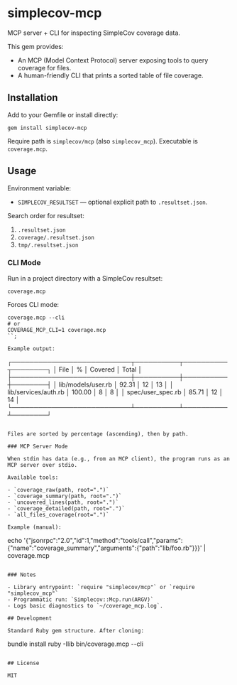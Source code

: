 # simplecov-mcp

MCP server + CLI for inspecting SimpleCov coverage data.

This gem provides:

- An MCP (Model Context Protocol) server exposing tools to query coverage for files.
- A human-friendly CLI that prints a sorted table of file coverage.

## Installation

Add to your Gemfile or install directly:

```
gem install simplecov-mcp
```

Require path is `simplecov/mcp` (also `simplecov_mcp`). Executable is `coverage.mcp`.

## Usage

Environment variable:

- `SIMPLECOV_RESULTSET` — optional explicit path to `.resultset.json`.

Search order for resultset:

1. `.resultset.json`
2. `coverage/.resultset.json`
3. `tmp/.resultset.json`

### CLI Mode

Run in a project directory with a SimpleCov resultset:

```
coverage.mcp
```

Forces CLI mode:

```
coverage.mcp --cli
# or
COVERAGE_MCP_CLI=1 coverage.mcp
``;

Example output:

```
┌───────────────────────────┬──────────┬──────────┬────────┐
│ File                      │        % │  Covered │  Total │
├───────────────────────────┼──────────┼──────────┼────────┤
│ lib/models/user.rb        │    92.31 │       12 │     13 │
│ lib/services/auth.rb      │   100.00 │        8 │      8 │
│ spec/user_spec.rb         │    85.71 │       12 │     14 │
└───────────────────────────┴──────────┴──────────┴────────┘
```

Files are sorted by percentage (ascending), then by path.

### MCP Server Mode

When stdin has data (e.g., from an MCP client), the program runs as an MCP server over stdio.

Available tools:

- `coverage_raw(path, root=".")`
- `coverage_summary(path, root=".")`
- `uncovered_lines(path, root=".")`
- `coverage_detailed(path, root=".")`
- `all_files_coverage(root=".")`

Example (manual):

```
echo '{"jsonrpc":"2.0","id":1,"method":"tools/call","params":{"name":"coverage_summary","arguments":{"path":"lib/foo.rb"}}}' | coverage.mcp
```

### Notes

- Library entrypoint: `require "simplecov/mcp"` or `require "simplecov_mcp"`
- Programmatic run: `Simplecov::Mcp.run(ARGV)`
- Logs basic diagnostics to `~/coverage_mcp.log`.

## Development

Standard Ruby gem structure. After cloning:

```
bundle install
ruby -Ilib bin/coverage.mcp --cli
```

## License

MIT
